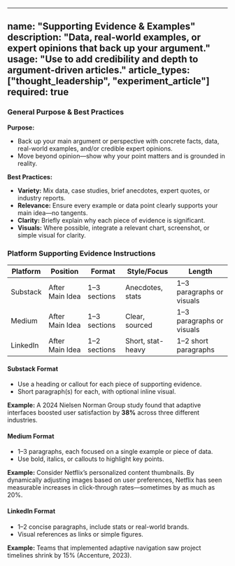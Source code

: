 <!-- supporting_evidence.md -->
---
name: "Supporting Evidence & Examples"
description: "Data, real-world examples, or expert opinions that back up your argument."
usage: "Use to add credibility and depth to argument-driven articles."
article_types: ["thought_leadership", "experiment_article"]
required: true
---

### General Purpose & Best Practices

**Purpose:**
* Back up your main argument or perspective with concrete facts, data, real-world examples, and/or credible expert opinions.
* Move beyond opinion—show why your point matters and is grounded in reality.

**Best Practices:**
* **Variety:** Mix data, case studies, brief anecdotes, expert quotes, or industry reports.
* **Relevance:** Ensure every example or data point clearly supports your main idea—no tangents.
* **Clarity:** Briefly explain why each piece of evidence is significant.
* **Visuals:** Where possible, integrate a relevant chart, screenshot, or simple visual for clarity.

### Platform Supporting Evidence Instructions

| Platform | Position                | Format        | Style/Focus      | Length            |
| -------- | ----------------------- | ------------- | ---------------- | ----------------- |
| Substack | After Main Idea         | 1–3 sections  | Anecdotes, stats | 1–3 paragraphs or visuals |
| Medium   | After Main Idea         | 1–3 sections  | Clear, sourced   | 1–3 paragraphs or visuals |
| LinkedIn | After Main Idea         | 1–2 sections  | Short, stat-heavy| 1–2 short paragraphs     |

#### Substack Format
* Use a heading or callout for each piece of supporting evidence.
* Short paragraph(s) for each, with optional inline visual.

**Example:**
A 2024 Nielsen Norman Group study found that adaptive interfaces boosted user satisfaction by **38%** across three different industries.

#### Medium Format
* 1–3 paragraphs, each focused on a single example or piece of data.
* Use bold, italics, or callouts to highlight key points.

**Example:**
Consider Netflix’s personalized content thumbnails. By dynamically adjusting images based on user preferences, Netflix has seen measurable increases in click-through rates—sometimes by as much as 20%.

#### LinkedIn Format
* 1–2 concise paragraphs, include stats or real-world brands.
* Visual references as links or simple figures.

**Example:**
Teams that implemented adaptive navigation saw project timelines shrink by 15% (Accenture, 2023).
